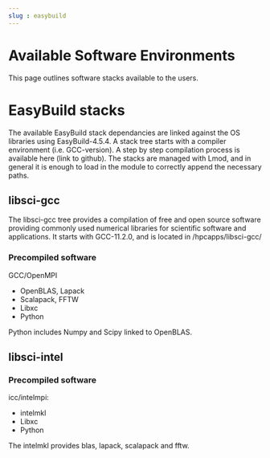 ```yaml
---
slug : easybuild
---
```


# Available Software Environments

This page outlines software stacks available to the users.

# EasyBuild stacks
The available EasyBuild stack dependancies are linked against the OS libraries using EasyBuild-4.5.4. A stack tree starts with a compiler environment (i.e. GCC-version). A step by step compilation process is available here (link to github). The stacks are managed with Lmod, and in general it is enough to load in the module to correctly append the necessary paths.

## libsci-gcc

The libsci-gcc tree provides a compilation of free and open source software providing commonly used numerical libraries for scientific software and applications. It starts with GCC-11.2.0, and is located in /hpcapps/libsci-gcc/ 

### Precompiled software

GCC/OpenMPI
 - OpenBLAS, Lapack
 - Scalapack, FFTW
 - Libxc
 - Python

Python includes Numpy and Scipy linked to OpenBLAS.

## libsci-intel

### Precompiled software

icc/intelmpi:
- intelmkl
- Libxc
- Python

The intelmkl provides blas, lapack, scalapack and fftw.
